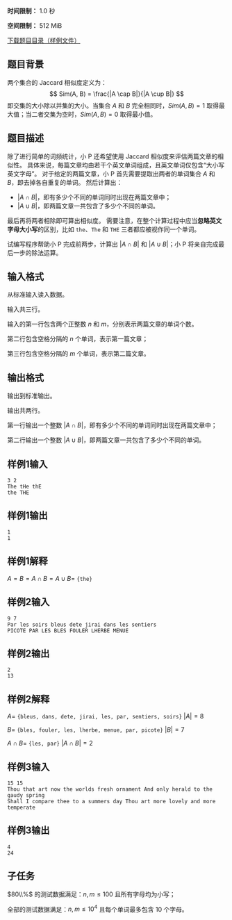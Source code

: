 


**时间限制：** 1.0 秒 


**空间限制：** 512 MiB

[下载题目目录（样例文件）](examples/CSP202403-2.zip)




## 题目背景

两个集合的 Jaccard 相似度定义为：
$$
Sim(A, B) = \frac{|A \cap B|}{|A \cup B|}
$$
即交集的大小除以并集的大小。当集合 $A$ 和 $B$ 完全相同时，$Sim(A, B) = 1$ 取得最大值；当二者交集为空时，$Sim(A, B) = 0$ 取得最小值。

## 题目描述

除了进行简单的词频统计，小 P 还希望使用 Jaccard 相似度来评估两篇文章的相似性。
具体来说，每篇文章均由若干个英文单词组成，且英文单词仅包含“大小写英文字母”。
对于给定的两篇文章，小 P 首先需要提取出两者的单词集合 $A$ 和 $B$，即去掉各自重复的单词。
然后计算出：

* $|A \cap B|$，即有多少个不同的单词同时出现在两篇文章中；
* $|A \cup B|$，即两篇文章一共包含了多少个不同的单词。

最后再将两者相除即可算出相似度。
需要注意，在整个计算过程中应当**忽略英文字母大小写**的区别，比如 `the`、`The` 和 `THE` 三者都应被视作同一个单词。

试编写程序帮助小 P 完成前两步，计算出 $|A \cap B|$ 和 $|A \cup B|$；小 P 将亲自完成最后一步的除法运算。

## 输入格式

从标准输入读入数据。

输入共三行。

输入的第一行包含两个正整数 $n$ 和 $m$，分别表示两篇文章的单词个数。

第二行包含空格分隔的 $n$ 个单词，表示第一篇文章；

第三行包含空格分隔的 $m$ 个单词，表示第二篇文章。

## 输出格式

输出到标准输出。

输出共两行。

第一行输出一个整数 $|A \cap B|$，即有多少个不同的单词同时出现在两篇文章中；

第二行输出一个整数 $|A \cup B|$，即两篇文章一共包含了多少个不同的单词。








## 样例1输入

```plain
3 2
The tHe thE
the THE

```



## 样例1输出

```plain
1
1

```


## 样例1解释

$A = B = A \cap B = A \cup B =$ `{the}`








## 样例2输入

```plain
9 7
Par les soirs bleus dete jirai dans les sentiers
PICOTE PAR LES BLES FOULER LHERBE MENUE

```



## 样例2输出

```plain
2
13

```


## 样例2解释

$A =$ `{bleus, dans, dete, jirai, les, par, sentiers, soirs}` $|A| = 8$

$B =$ `{bles, fouler, les, lherbe, menue, par, picote}` $|B| = 7$

$A \cap B =$ `{les, par}` $|A \cap B| = 2$








## 样例3输入

```plain
15 15
Thou that art now the worlds fresh ornament And only herald to the gaudy spring
Shall I compare thee to a summers day Thou art more lovely and more temperate

```



## 样例3输出

```plain
4
24

```


## 子任务

$80\\%$ 的测试数据满足：$n, m \leq 100$ 且所有字母均为小写；

全部的测试数据满足：$n, m \leq 10^{4}$ 且每个单词最多包含 $10$ 个字母。